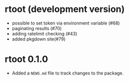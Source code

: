 # rtoot (development version)

* possible to set token via environment variable (#68)
* paginating results (#70)
* adding ratelimit checking (#43)
* added pkgdown site(#79)

# rtoot 0.1.0

* Added a `NEWS.md` file to track changes to the package.

